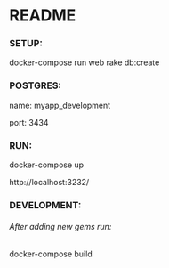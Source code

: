 # README

### **SETUP:**

docker-compose run web rake db:create

### **POSTGRES:**

name: myapp_development

port: 3434

### **RUN:**

docker-compose up

http://localhost:3232/

### **DEVELOPMENT:**

###### After adding new gems run:

docker-compose build
